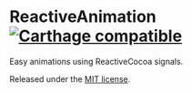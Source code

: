 # ReactiveAnimation [![Carthage compatible](https://img.shields.io/badge/Carthage-compatible-4BC51D.svg?style=flat)](https://github.com/Carthage/Carthage)

Easy animations using ReactiveCocoa signals.

Released under the [MIT license](LICENSE.md).
